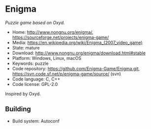 # Enigma

_Puzzle game based on Oxyd._

- Home: http://www.nongnu.org/enigma/, https://sourceforge.net/projects/enigma-game/
- Media: https://en.wikipedia.org/wiki/Enigma_(2007_video_game)
- State: mature
- Download: http://www.nongnu.org/enigma/download.html#stable
- Platform: Windows, Linux, macOS
- Keywords: puzzle
- Code repository: https://github.com/Enigma-Game/Enigma.git, https://svn.code.sf.net/p/enigma-game/source/ (svn)
- Code language: C, C++
- Code license: GPL-2.0

Inspired by Oxyd.

## Building

- Build system: Autoconf

